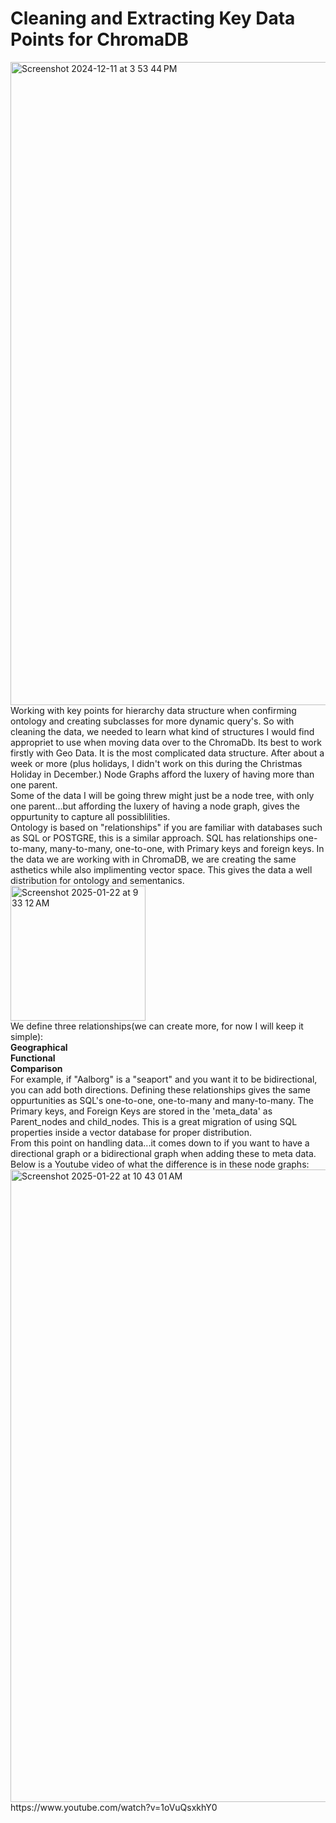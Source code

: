 <h1>Cleaning and Extracting Key Data Points for ChromaDB</h1>
<img width="1029" alt="Screenshot 2024-12-11 at 3 53 44 PM" src="https://github.com/user-attachments/assets/5046052a-15e5-4a14-848d-4ed552c280c6" />
Working with key points for hierarchy data structure when confirming ontology and creating subclasses for more dynamic query's.
So with cleaning the data, we needed to learn what kind of structures I would find appropriet to use when moving data over to the ChromaDb. 
Its best to work firstly with Geo Data. It is the most complicated data structure. After about a week or more (plus holidays, I didn't work on this during 
the Christmas Holiday in December.) Node Graphs afford the luxery of having more than one parent. 
<br>
Some of the data I will be going threw might just be a node tree, with only one parent...but affording the luxery of having a node graph, gives the oppurtunity to capture all 
possiblilities.  <br>
Ontology is based on "relationships" if you are familiar with databases such as SQL or POSTGRE, this is a similar approach. SQL has relationships one-to-many, many-to-many, one-to-one, with Primary keys and foreign keys. In the data we are working with in ChromaDB, we are creating the same asthetics while also implimenting vector space. This gives the data a well distribution for ontology and sementanics. <br>
<img width="216" alt="Screenshot 2025-01-22 at 9 33 12 AM" src="https://github.com/user-attachments/assets/a2906ab0-74dd-4999-b63f-c053b74dcae2" /><br>
We define three relationships(we can create more, for now I will keep it simple):<br>
<b>Geographical<br>
Functional<br>
Comparison<br></b>
For example, if "Aalborg" is a "seaport" and you want it to be bidirectional, you can add both directions.
Defining these relationships gives the same oppurtunities as SQL's one-to-one, one-to-many and many-to-many. The Primary keys, and Foreign Keys are stored in the 'meta_data' as Parent_nodes and child_nodes. This is a great migration of using SQL properties inside a vector database for proper distribution. <br>
From this point on handling data...it comes down to if you want to have a directional graph or a bidirectional graph when adding these to meta data. Below is a Youtube video of what the difference is in these node graphs:<br>
<img width="1012" alt="Screenshot 2025-01-22 at 10 43 01 AM" src="https://github.com/user-attachments/assets/a4725679-47aa-454d-a5c6-d93739be851a" />
https://www.youtube.com/watch?v=1oVuQsxkhY0

